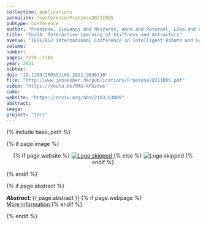 ```yaml
---
collection: publications
permalink: /conference/Franzese2021IROS
pubtype: conference
author: "Franzese, Giovanni and Meszaros, Anna and Peternel, Luka and Kober, Jens"
title: "ILoSA: Interactive Learning of Stiffness and Attractors"
avenue: "IEEE/RSJ International Conference on Intelligent Robots and Systems (IROS)"
volume: 
number: 
pages: 7778--7785
year: 2021
bibtex: 
doi: "10.1109/IROS51168.2021.9636710"
file: "http://www.jenskober.de/publications/Franzese2021IROS.pdf"
video: "https://youtu.be/MAG-kFGztws"
code: 
website: "https://arxiv.org/abs/2103.03099"
abstract: 
image: 
project: "teri"
---
```

{% include base_path %}

{% if page.image %}
<p align="center">
{% if page.website %}
<a href="{{ page.website }}"> <img src="{{  page.image }}" alt="Logo skipped" style="max-height:200px"/> </a>
{% else %}
<img src="{{  page.image }}" alt="Logo skipped" />
{% endif %}
</p>
{% endif %}

{% if page.abstract %}
<p> <strong> <em> Abstract: </em> </strong> {{ page.abstract }}
    {% if page.webpage %}
        <a href="{{ page.website}}"> <br> More information </a>
    {% endif %}
</p>
{% endif %}
